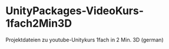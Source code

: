 # UnityPackages-VideoKurs-1fach2Min3D
Projektdateien zu youtube-Unitykurs 1fach in 2 Min. 3D (german)
